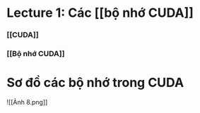 # Lecture 1: Các  [[bộ nhớ CUDA]]

### [[CUDA]]
### [[Bộ nhớ CUDA]]

# Sơ đồ các bộ nhớ trong CUDA

![[Ảnh 8.png]]
